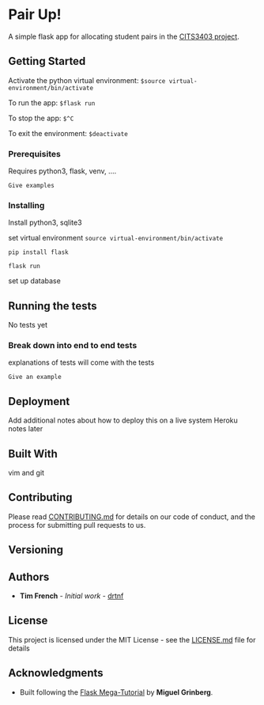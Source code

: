 # Pair Up!

A simple flask app for allocating student pairs in the [CITS3403 project](http://teaching.csse.uwa.edu.au/units/CITS3403/index.php?fname=projects&project=yes).

## Getting Started

Activate the python virtual environment:
`$source virtual-environment/bin/activate`

To run the app:
`$flask run`

To stop the app:
`$^C`

To exit the environment:
`$deactivate`

### Prerequisites

Requires python3, flask, venv, ....

```
Give examples
```

### Installing

Install python3, sqlite3

set virtual environment
`source virtual-environment/bin/activate`

`pip install flask`

`flask run`

set up database

## Running the tests

No tests yet

### Break down into end to end tests

explanations of tests will come with the tests

```
Give an example
```


## Deployment

Add additional notes about how to deploy this on a live system
Heroku notes later

## Built With

vim and git

## Contributing

Please read [CONTRIBUTING.md](https://gist.github.com/PurpleBooth/b24679402957c63ec426) for details on our code of conduct, and the process for submitting pull requests to us.

## Versioning

## Authors

* **Tim French** - *Initial work* - [drtnf](https://github.com/drtnf)


## License

This project is licensed under the MIT License - see the [LICENSE.md](LICENSE.md) file for details

## Acknowledgments

* Built following the [Flask Mega-Tutorial](https://blog.miguelgrinberg.com/post/the-flask-mega-tutorial-part-i-hello-world) by **Miguel Grinberg**.

